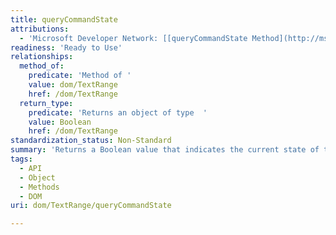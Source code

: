 ```yaml
---
title: queryCommandState
attributions:
  - 'Microsoft Developer Network: [[queryCommandState Method](http://msdn.microsoft.com/en-us/library/ie/ms536679(v=vs.85).aspx) Article]'
readiness: 'Ready to Use'
relationships:
  method_of:
    predicate: 'Method of '
    value: dom/TextRange
    href: /dom/TextRange
  return_type:
    predicate: 'Returns an object of type  '
    value: Boolean
    href: /dom/TextRange
standardization_status: Non-Standard
summary: 'Returns a Boolean value that indicates the current state of the command.'
tags:
  - API
  - Object
  - Methods
  - DOM
uri: dom/TextRange/queryCommandState

---
```


